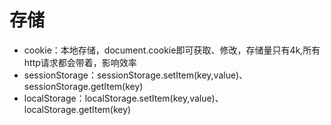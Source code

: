 # 存储
- cookie：本地存储，document.cookie即可获取、修改，存储量只有4k,所有http请求都会带着，影响效率
- sessionStorage：sessionStorage.setItem(key,value)、sessionStorage.getItem(key)
- localStorage：localStorage.setItem(key,value)、localStorage.getItem(key)
